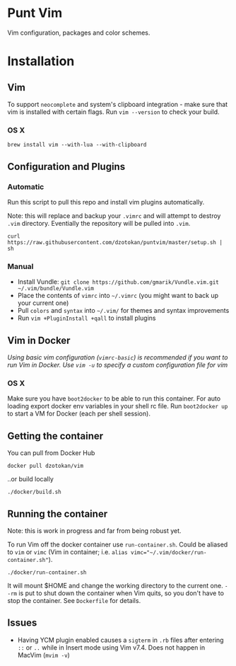 Punt Vim 
========

Vim configuration, packages and color schemes.

# Installation

## Vim

To support `neocomplete` and system's clipboard integration - make sure that vim is installed with certain flags. Run
`vim --version` to check your build.

### OS X

    brew install vim --with-lua --with-clipboard

## Configuration and Plugins

### Automatic

Run this script to pull this repo and install vim plugins automatically. 

Note: this will replace and backup your `.vimrc` and will attempt to destroy `.vim` directory. Eventially the repository
will be pulled into `.vim`.
  
    curl https://raw.githubusercontent.com/dzotokan/puntvim/master/setup.sh | sh
    
### Manual

- Install Vundle: `git clone https://github.com/gmarik/Vundle.vim.git ~/.vim/bundle/Vundle.vim`
- Place the contents of `vimrc` into `~/.vimrc` (you might want to back up your current one)
- Pull `colors` and `syntax` into `~/.vim/` for themes and syntax improvements
- Run `vim +PluginInstall +qall` to install plugins

## Vim in Docker

_Using basic vim configuration (`vimrc-basic`) is recommended if you want to run Vim in Docker. Use `vim -u` to specify
a custom configuration file for vim_

### OS X

Make sure you have `boot2docker` to be able to run this container. For auto loading export docker env variables in your
shell rc file. Run `boot2docker up` to start a VM for Docker (each per shell session).

## Getting the container

You can pull from Docker Hub

    docker pull dzotokan/vim

..or build locally

    ./docker/build.sh

## Running the container

Note: this is work in progress and far from being robust yet.

To run Vim off the docker container use `run-container.sh`. Could be aliased to `vim` or `vimc` (Vim in container; i.e.
`alias vimc="~/.vim/docker/run-container.sh"`).

    ./docker/run-container.sh

It will mount $HOME and change the working directory to the current one. `--rm` is put to shut down the container when
Vim quits, so you don't have to stop the container. See `Dockerfile` for details.

## Issues

- Having YCM plugin enabled causes a `sigterm` in `.rb` files after entering `::` or `..` while in Insert mode using Vim
  v7.4. Does not happen in MacVim (`mvim -v`) 
